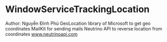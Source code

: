 # WindowServiceTrackingLocation
Author: Nguyễn Đình Phú
GeoLocation library of Microsoft to get geo coordinates
MailKit for sending mails
Neutrino API to reverse location from coordinates www.neutrinoapi.com
